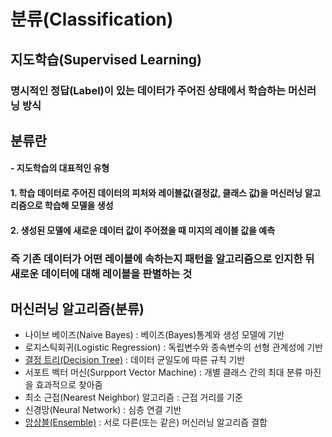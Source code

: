# 분류(Classification)

## 지도학습(Supervised Learning)
### 명시적인 정답(Label)이 있는 데이터가 주어진 상태에서 학습하는 머신러닝 방식
## 분류란
####  - 지도학습의 대표적인 유형
#### 1. 학습 데이터로 주어진 데이터의 피처와 레이블값(결정값, 클래스 값)을 머신러닝 알고리즘으로 학습해 모델을 생성
#### 2. 생성된 모델에 새로운 데이터 값이 주어졌을 때 미지의 레이블 값을 예측
### 즉 기존 데이터가 어떤 레이블에 속하는지 패턴을 알고리즘으로 인지한 뒤 새로운 데이터에 대해 레이블을 판별하는 것

## 머신러닝 알고리즘(분류)
- 나이브 베이즈(Naive Bayes) : 베이즈(Bayes)통계와 생성 모델에 기반 
- 로지스틱회귀(Logistic Regression) : 독립변수와 종속변수의 선형 관계성에 기반
- [결정 트리(Decision Tree)](https://github.com/HwangHanJae/ml-definitive-guide-pratice/blob/82204d9b092fb377376b4ec948d6e97fd830997c/classification/decision_tree.ipynb) : 데이터 균일도에 따른 규칙 기반
- 서포트 벡터 머신(Surpport Vector Machine) : 개별 클래스 간의 최대 분류 마진을 효과적으로 찾아줌
- 최소 근접(Nearest Neighbor) 알고리즘 : 근접 거리를 기준
- 신경망(Neural Network) : 심층 연결 기반
- [앙상블(Ensemble)](https://github.com/HwangHanJae/ml-definitive-guide-pratice/blob/bab5e606fd23a50b308a2129232232d0eff2fa6f/classification/ensemble.md) : 서로 다른(또는 같은) 머신러닝 알고리즘 결합
